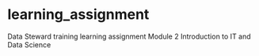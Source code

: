 # learning_assignment
Data Steward training learning assignment
Module 2 Introduction to IT and Data Science
